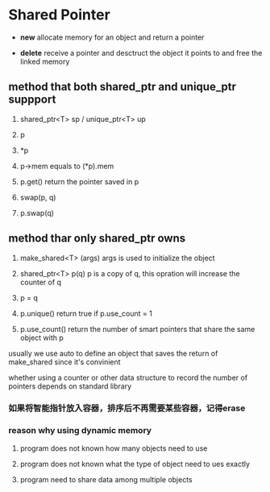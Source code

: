 # __Shared Pointer__

+ __new__ allocate memory for an object and return a pointer

+ __delete__ receive a pointer and desctruct the object it points to and free the linked memory

## method that both __shared_ptr__ and __unique_ptr__ suppport

1. shared_ptr\<T> sp / unique_ptr\<T> up

2. p

3. *p

4. p->mem       equals to (*p).mem

5. p.get()      return the pointer saved in p

6. swap(p, q)

7. p.swap(q)

## method thar only __shared_ptr__ owns

1. make_shared\<T> (args) args is used to initialize the object

2. shared_ptr\<T> p(q) p is a copy of q, this opration will increase the counter of q

3. p = q

4. p.unique() return true if p.use_count = 1

5. p.use_count() return the number of smart pointers that share the same object with p

usually we use auto to define an object that saves the return of make_shared since it's convinient

whether using a counter or other data structure to record the number of pointers depends on standard library

### 如果将智能指针放入容器，排序后不再需要某些容器，记得erase

### reason why using dynamic memory

1. program does not known how many objects need to use

2. program does not known what the type of object need to ues exactly

3. program need to share data among multiple objects
